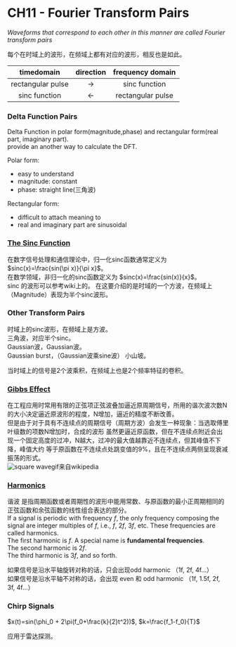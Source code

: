
# CH11 - Fourier Transform Pairs

*Waveforms that correspond to each other in this manner are called Fourier transform pairs*

每个在时域上的波形，在频域上都有对应的波形，相反也是如此。  

| timedomain           |direction|frequency domain  |
|:-------------:| :-----:| :-----:|
|rectangular pulse | $\to$ |sinc function |
|sinc function | $\gets$ | rectangular pulse |

### Delta Function Pairs

Delta Function in polar form(magnitude,phase) and rectangular form(real part, imaginary part).  
provide an another way to calculate the DFT.  

Polar form: 
* easy to understand
* magnitude: constant
* phase: straight line(三角波)

Rectangular form:
* difficult to attach meaning to 
* real and imaginary part are sinusoidal



### [The Sinc Function](https://zh.wikipedia.org/wiki/Sinc函数)

在数字信号处理和通信理论中，归一化sinc函数通常定义为 $sinc(x)=\frac{sin(\pi x)}{\pi x}$。  
在数学领域，非归一化的sinc函数定义为 $sinc(x)=\frac{sin(x)}{x}$。  
sinc 的波形可以参考wiki上的。
在这要介绍的是时域的一个方波，在频域上（Magnitude）表现为半个sinc波形。

### Other Transform Pairs

时域上的sinc波形，在频域上是方波。  
三角波，对应半个sinc。  
Gaussian波，Gaussian波。  
Gaussian burst，（Gaussian波乘sine波） 小山坡。  

当时域上的信号是2个波乘积，在频域上也是2个频率特征的卷积。  

### [Gibbs Effect](https://zh.wikipedia.org/wiki/吉布斯现象)

在工程应用时常用有限的正弦项正弦波叠加逼近原周期信号，所用的谐次波次数N的大小决定逼近原波形的程度，N增加，逼近的精度不断改善。  
但是由于对于具有不连续点的周期信号（周期方波）会发生一种现象：当选取傅里叶级数的项数N增加时，合成的波形 虽然更逼近原函数，但在不连续点附近会出现一个固定高度的过冲，N越大，过冲的最大值越靠近不连续点，但其峰值不下降，峰值大约 等于原函数在不连续点处跳变值的9%，且在不连续点两侧呈现衰减振荡的形式。  
![square wave](https://upload.wikimedia.org/wikipedia/commons/thumb/f/f8/SquareWave.gif/640px-SquareWave.gif)gif来自wikipedia  

### [Harmonics](https://zh.wikipedia.org/wiki/谐波)

谐波 是指周期函数或者周期性的波形中能用常数、与原函数的最小正周期相同的正弦函数和余弦函数的线性组合表达的部分。  
If a signal is periodic with frequency $f$, the only frequency composing the signal are integer multiples of $f$, i.e., $f$, $2f$, $3f$, etc. These frequencies are called harmonics.  
The first harmonic is $f$. A special name is **fundamental frequencies**.  
The second harmonic is $2f$.  
The third harmonic is $3f$, and so forth.  

如果信号是沿水平轴旋转对称的话，只会出现odd harmonic （1f, 2f, 4f...）  
如果信号是沿水平轴不对称的话，会出现 even 和 odd harmonic （1f, 1.5f, 2f, 3f, 4f...）  

### Chirp Signals

$x(t)=sin(\phi_0 + 2\pi(f_0+\frac{k}{2}t^2))$, $k=\frac{f_1-f_0}{T}$

应用于雷达探测。